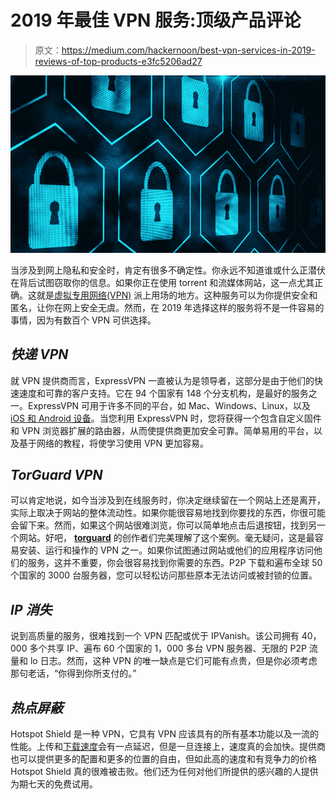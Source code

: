 # 2019 年最佳 VPN 服务:顶级产品评论

> 原文：<https://medium.com/hackernoon/best-vpn-services-in-2019-reviews-of-top-products-e3fc5206ad27>

![](img/f07f9793a2e71ee3e9f5360c3a28f2ea.png)

当涉及到网上隐私和安全时，肯定有很多不确定性。你永远不知道谁或什么正潜伏在背后试图窃取你的信息。如果你正在使用 torrent 和流媒体网站，这一点尤其正确。这就是[虚拟专用网络(VPN)](https://www.websolutionwinner.com/top-5-best-vpn-services-provider/) 派上用场的地方。这种服务可以为你提供安全和匿名，让你在网上安全无虞。然而，在 2019 年选择这样的服务将不是一件容易的事情，因为有数百个 VPN 可供选择。

## *快递 VPN*

就 VPN 提供商而言，ExpressVPN 一直被认为是领导者，这部分是由于他们的快速速度和可靠的客户支持。它在 94 个国家有 148 个分支机构，是最好的服务之一。ExpressVPN 可用于许多不同的平台，如 Mac、Windows、Linux，以及 [iOS 和 Android 设备](https://www.diffen.com/difference/Android_vs_iOS)。当您利用 ExpressVPN 时，您将获得一个包含自定义固件和 VPN 浏览器扩展的路由器，从而使提供商更加安全可靠。简单易用的平台，以及基于网络的教程，将使学习使用 VPN 更加容易。

## *TorGuard VPN*

可以肯定地说，如今当涉及到在线服务时，你决定继续留在一个网站上还是离开，实际上取决于网站的整体流动性。如果你能很容易地找到你要找的东西，你很可能会留下来。然而，如果这个网站很难浏览，你可以简单地点击后退按钮，找到另一个网站。好吧， [**torguard**](https://techreviewadvisor.com/torguard-review-best-vpn-for-torrenting/) 的创作者们完美理解了这个案例。毫无疑问，这是最容易安装、运行和操作的 VPN 之一。如果你试图通过网站或他们的应用程序访问他们的服务，这并不重要，你会很容易找到你需要的东西。P2P 下载和遍布全球 50 个国家的 3000 台服务器，您可以轻松访问那些原本无法访问或被封锁的位置。

## *IP 消失*

说到高质量的服务，很难找到一个 VPN 匹配或优于 IPVanish。该公司拥有 40，000 多个共享 IP、遍布 60 个国家的 1，000 多台 VPN 服务器、无限的 P2P 流量和 lo 日志。然而，这种 VPN 的唯一缺点是它们可能有点贵，但是你必须考虑那句老话，“你得到你所支付的。”

## *热点屏蔽*

Hotspot Shield 是一种 VPN，它具有 VPN 应该具有的所有基本功能以及一流的性能。上传和[下载速度](/@thebeginner/the-beginners-guide-to-understanding-your-internet-speed-dfce26bc88b2)会有一点延迟，但是一旦连接上，速度真的会加快。提供商也可以提供更多的配置和更多的位置的自由，但如此高的速度和有竞争力的价格 Hotspot Shield 真的很难被击败。他们还为任何对他们所提供的感兴趣的人提供为期七天的免费试用。